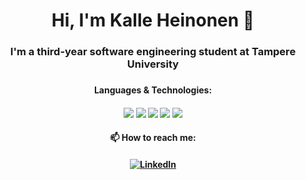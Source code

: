 <h1 align=center>Hi, I'm Kalle Heinonen 👋
<h3 align=center> I'm a third-year software engineering student at Tampere University<h3>
<p></p> 

<h4 align=center>Languages & Technologies:<h4>
<p align=center>
<img src="https://img.shields.io/badge/-Python-000?&logo=Python">
<img src="https://img.shields.io/badge/-C++-000?&logo=c%2b%2b&logoColor=00599C">
<img src="https://img.shields.io/badge/-Java-000?&logo=Java&logoColor=007396">
<img src="https://img.shields.io/badge/-SQL-000?&logo=MySQL">
<img src="https://img.shields.io/badge/-Git-black?style=flat-square&logo=git">
</p>
<p></p> 

<h4 align=center>📫 How to reach me:<h4>
<p align=center>
<a href="https://www.linkedin.com/in/kalle-heinonen-678b38206/" target="_blank"><img src="https://img.shields.io/badge/LinkedIn-%230077B5.svg?&style=flat-square&logo=linkedin&logoColor=white" alt="LinkedIn"></a>
<p>
